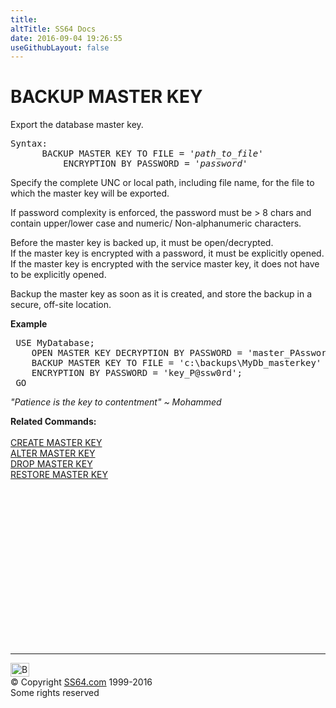 ```yaml
---
title:
altTitle: SS64 Docs
date: 2016-09-04 19:26:55
useGithubLayout: false
---
```

<!-- #BeginLibraryItem "/Library/head_sql.lbi" --><!-- #EndLibraryItem --><h1>BACKUP MASTER KEY</h1>
<p>Export the database master key.</p>
<pre>Syntax:
      BACKUP MASTER KEY TO FILE = '<i>path_to_file</i>' 
	      ENCRYPTION BY PASSWORD = '<i>password</i>'</pre>
<p>Specify the complete UNC or local path, including file name, for the file to which the master key will be exported.</p>
<p>If password complexity is enforced, the password must be &gt; 8 chars and contain upper/lower case and numeric/ Non-alphanumeric characters.</p>
<p>Before the master key is backed up, it must be open/decrypted. <br>
If the master key is encrypted  with a password, it must be explicitly opened. <br>
If the master key is encrypted with the service master key,  it does not have to be explicitly opened. </p>
<p>Backup the master key as soon as it is created, and store the backup in a secure, off-site location.</p>
<p><b>Example</b></p>
<pre> USE MyDatabase;<br>    OPEN MASTER KEY DECRYPTION BY PASSWORD = 'master_PAssword_g0es_h3re';
    BACKUP MASTER KEY TO FILE = 'c:\backups\MyDb_masterkey' 
    ENCRYPTION BY PASSWORD = 'key_P@ssw0rd';
 GO </pre>
<p class="quote"><i>"Patience is the key to contentment" ~ Mohammed</i></p>
<p><b>Related  Commands:</b><br>
  <br>
  <a href="masterkey_c.html">CREATE MASTER KEY</a><br>
  <a href="masterkey_a.html">ALTER MASTER KEY</a><br>
  <a href="masterkey_d.html">DROP MASTER KEY</a> <br>
  <a href="masterkey_r.html">RESTORE MASTER KEY</a></p><!-- #BeginLibraryItem "/Library/foot_sql.lbi" --><p>
<!-- ss64-sql -->
<ins class="adsbygoogle" style="display:inline-block;width:300px;height:250px" data-ad-client="ca-pub-6140977852749469" data-ad-slot="6953563613"></ins>
<script>
(adsbygoogle = window.adsbygoogle || []).push({});
</script></p>
<hr>
<div id="bl" class="footer"><a href="masterkey_b.html#"><img src="../images/top.png" width="30" height="22" alt="Back to the Top"></a></div>
<div id="br" class="footer, tagline">© Copyright <a href="../index.html">SS64.com</a> 1999-2016<br>
Some rights reserved</div><!-- #EndLibraryItem -->


